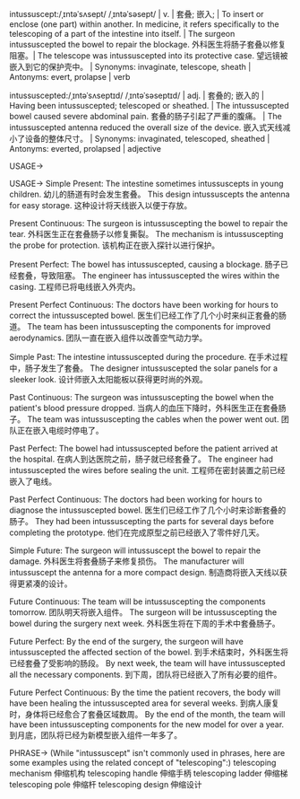 intussuscept:/ˌɪntəˈsʌsept/ /ˌɪntəˈsəsept/ |  v. | 套叠; 嵌入;  | To insert or enclose (one part) within another.  In medicine, it refers specifically to the telescoping of a part of the intestine into itself. | The surgeon intussuscepted the bowel to repair the blockage. 外科医生将肠子套叠以修复阻塞。|  The telescope was intussuscepted into its protective case. 望远镜被嵌入到它的保护壳中。 |  Synonyms: invaginate, telescope, sheath | Antonyms:  evert, prolapse | verb

intussuscepted:/ˌɪntəˈsʌseptɪd/ /ˌɪntəˈsəseptɪd/ | adj. | 套叠的; 嵌入的 |  Having been intussuscepted; telescoped or sheathed. |  The intussuscepted bowel caused severe abdominal pain. 套叠的肠子引起了严重的腹痛。 | The intussuscepted antenna reduced the overall size of the device. 嵌入式天线减小了设备的整体尺寸。 | Synonyms: invaginated, telescoped, sheathed | Antonyms: everted, prolapsed | adjective


USAGE->

USAGE->
Simple Present:
The intestine sometimes intussuscepts in young children. 幼儿的肠道有时会发生套叠。
This design intussuscepts the antenna for easy storage. 这种设计将天线嵌入以便于存放。

Present Continuous:
The surgeon is intussuscepting the bowel to repair the tear. 外科医生正在套叠肠子以修复撕裂。
The mechanism is intussuscepting the probe for protection. 该机构正在嵌入探针以进行保护。

Present Perfect:
The bowel has intussuscepted, causing a blockage. 肠子已经套叠，导致阻塞。
The engineer has intussuscepted the wires within the casing. 工程师已将电线嵌入外壳内。

Present Perfect Continuous:
The doctors have been working for hours to correct the intussuscepted bowel. 医生们已经工作了几个小时来纠正套叠的肠道。
The team has been intussuscepting the components for improved aerodynamics.  团队一直在嵌入组件以改善空气动力学。


Simple Past:
The intestine intussuscepted during the procedure. 在手术过程中，肠子发生了套叠。
The designer intussuscepted the solar panels for a sleeker look. 设计师嵌入太阳能板以获得更时尚的外观。

Past Continuous:
The surgeon was intussuscepting the bowel when the patient's blood pressure dropped. 当病人的血压下降时，外科医生正在套叠肠子。
The team was intussuscepting the cables when the power went out.  团队正在嵌入电缆时停电了。

Past Perfect:
The bowel had intussuscepted before the patient arrived at the hospital. 在病人到达医院之前，肠子就已经套叠了。
The engineer had intussuscepted the wires before sealing the unit. 工程师在密封装置之前已经嵌入了电线。

Past Perfect Continuous:
The doctors had been working for hours to diagnose the intussuscepted bowel. 医生们已经工作了几个小时来诊断套叠的肠子。
They had been intussuscepting the parts for several days before completing the prototype. 他们在完成原型之前已经嵌入了零件好几天。


Simple Future:
The surgeon will intussuscept the bowel to repair the damage. 外科医生将套叠肠子来修复损伤。
The manufacturer will intussuscept the antenna for a more compact design. 制造商将嵌入天线以获得更紧凑的设计。

Future Continuous:
The team will be intussuscepting the components tomorrow. 团队明天将嵌入组件。
The surgeon will be intussuscepting the bowel during the surgery next week. 外科医生将在下周的手术中套叠肠子。


Future Perfect:
By the end of the surgery, the surgeon will have intussuscepted the affected section of the bowel. 到手术结束时，外科医生将已经套叠了受影响的肠段。
By next week, the team will have intussuscepted all the necessary components. 到下周，团队将已经嵌入了所有必要的组件。

Future Perfect Continuous:
By the time the patient recovers, the body will have been healing the intussuscepted area for several weeks. 到病人康复时，身体将已经愈合了套叠区域数周。
By the end of the month, the team will have been intussuscepting components for the new model for over a year. 到月底，团队将已经为新模型嵌入组件一年多了。


PHRASE->
(While "intussuscept" isn't commonly used in phrases, here are some examples using the related concept of "telescoping":)
telescoping mechanism 伸缩机构
telescoping handle 伸缩手柄
telescoping ladder 伸缩梯
telescoping pole 伸缩杆
telescoping design 伸缩设计
